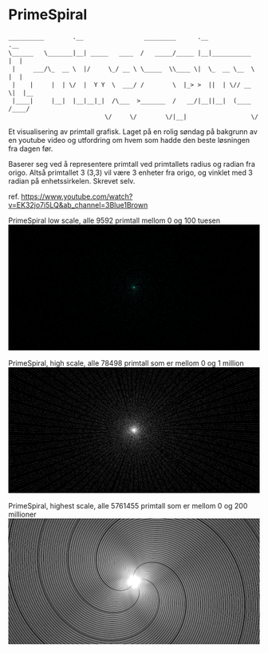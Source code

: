 # PrimeSpiral

  
    __________        .__                 _________      .__              .__   
    \______   \_______|__| _____   ____  /   _____/_____ |__|___________  |  |  
     |     ___/\_  __ \  |/     \_/ __ \ \_____  \\____ \|  \_  __ \__  \ |  |  
     |    |     |  | \/  |  Y Y  \  ___/ /        \  |_> >  ||  | \// __ \|  |__
     |____|     |__|  |__|__|_|  /\___  >_______  /   __/|__||__|  (____  /____/
                               \/     \/        \/|__|                  \/      

Et visualisering av primtall grafisk.
Laget på en rolig søndag på bakgrunn av en youtube video og utfordring om hvem som hadde den beste løsningen fra dagen før.

Baserer seg ved å representere primtall ved primtallets radius og radian fra origo.
Altså primtallet 3 (3,3) vil være 3 enheter fra origo, og vinklet med 3 radian på enhetssirkelen.
Skrevet selv.

ref. https://www.youtube.com/watch?v=EK32jo7i5LQ&ab_channel=3Blue1Brown

PrimeSpiral low scale, alle 9592 primtall mellom 0 og 100 tuesen
![alt text](https://github.com/BirkJohannessen/PrimeSpiral/blob/main/bigPrimeSpiral.png?raw=true)

PrimeSpiral, high scale, alle 78498 primtall som er mellom 0 og 1 million
![alt text](https://github.com/BirkJohannessen/PrimeSpiral/blob/main/PrimeSpiral1mill.png?raw=true)

PrimeSpiral, highest scale, alle 5761455 primtall som er mellom 0 og 200 millioner
![alt text](https://github.com/BirkJohannessen/PrimeSpiral/blob/main/PrimeSpiral5mil.png?raw=true)
